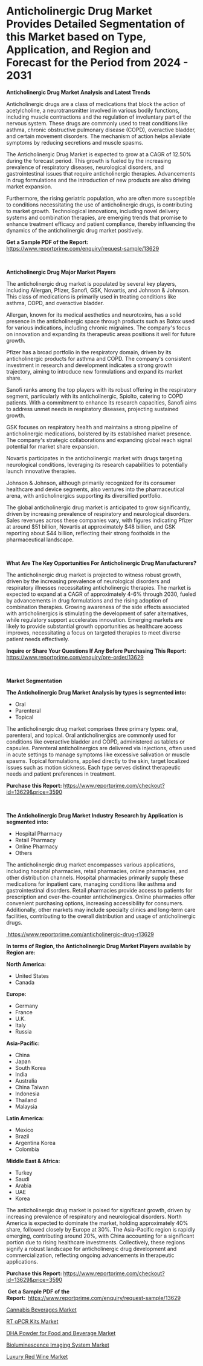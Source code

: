<p><h1>Anticholinergic Drug Market Provides Detailed Segmentation of this Market based on Type, Application, and Region and Forecast for the Period from 2024 - 2031</h1></p><p><strong>Anticholinergic Drug Market Analysis and Latest Trends</strong></p>
<p><p>Anticholinergic drugs are a class of medications that block the action of acetylcholine, a neurotransmitter involved in various bodily functions, including muscle contractions and the regulation of involuntary part of the nervous system. These drugs are commonly used to treat conditions like asthma, chronic obstructive pulmonary disease (COPD), overactive bladder, and certain movement disorders. The mechanism of action helps alleviate symptoms by reducing secretions and muscle spasms.</p><p>The Anticholinergic Drug Market is expected to grow at a CAGR of 12.50% during the forecast period. This growth is fueled by the increasing prevalence of respiratory diseases, neurological disorders, and gastrointestinal issues that require anticholinergic therapies. Advancements in drug formulations and the introduction of new products are also driving market expansion. </p><p>Furthermore, the rising geriatric population, who are often more susceptible to conditions necessitating the use of anticholinergic drugs, is contributing to market growth. Technological innovations, including novel delivery systems and combination therapies, are emerging trends that promise to enhance treatment efficacy and patient compliance, thereby influencing the dynamics of the anticholinergic drug market positively.</p></p>
<p><strong>Get a Sample PDF of the Report:&nbsp;</strong> <a href="https://www.reportprime.com/enquiry/request-sample/13629?utm_campaign=1424&utm_medium=2&utm_source=Github&utm_content=ia&utm_term=11102024&utm_id=anticholinergic-drug">https://www.reportprime.com/enquiry/request-sample/13629</a></p>
<p>&nbsp;</p>
<p><strong>Anticholinergic Drug Major Market Players</strong></p>
<p><p>The anticholinergic drug market is populated by several key players, including Allergan, Pfizer, Sanofi, GSK, Novartis, and Johnson & Johnson. This class of medications is primarily used in treating conditions like asthma, COPD, and overactive bladder. </p><p>Allergan, known for its medical aesthetics and neurotoxins, has a solid presence in the anticholinergic space through products such as Botox used for various indications, including chronic migraines. The company's focus on innovation and expanding its therapeutic areas positions it well for future growth.</p><p>Pfizer has a broad portfolio in the respiratory domain, driven by its anticholinergic products for asthma and COPD. The company's consistent investment in research and development indicates a strong growth trajectory, aiming to introduce new formulations and expand its market share.</p><p>Sanofi ranks among the top players with its robust offering in the respiratory segment, particularly with its anticholinergic, Spiolto, catering to COPD patients. With a commitment to enhance its research capacities, Sanofi aims to address unmet needs in respiratory diseases, projecting sustained growth.</p><p>GSK focuses on respiratory health and maintains a strong pipeline of anticholinergic medications, bolstered by its established market presence. The company's strategic collaborations and expanding global reach signal potential for market share expansion.</p><p>Novartis participates in the anticholinergic market with drugs targeting neurological conditions, leveraging its research capabilities to potentially launch innovative therapies. </p><p>Johnson & Johnson, although primarily recognized for its consumer healthcare and device segments, also ventures into the pharmaceutical arena, with anticholinergics supporting its diversified portfolio.</p><p>The global anticholinergic drug market is anticipated to grow significantly, driven by increasing prevalence of respiratory and neurological disorders. Sales revenues across these companies vary, with figures indicating Pfizer at around $51 billion, Novartis at approximately $48 billion, and GSK reporting about $44 billion, reflecting their strong footholds in the pharmaceutical landscape.</p></p>
<p>&nbsp;</p>
<p><strong>What Are The Key Opportunities For Anticholinergic Drug Manufacturers?</strong></p>
<p><p>The anticholinergic drug market is projected to witness robust growth, driven by the increasing prevalence of neurological disorders and respiratory illnesses necessitating anticholinergic therapies. The market is expected to expand at a CAGR of approximately 4-6% through 2030, fueled by advancements in drug formulations and the rising adoption of combination therapies. Growing awareness of the side effects associated with anticholinergics is stimulating the development of safer alternatives, while regulatory support accelerates innovation. Emerging markets are likely to provide substantial growth opportunities as healthcare access improves, necessitating a focus on targeted therapies to meet diverse patient needs effectively.</p></p>
<p><strong>Inquire or Share Your Questions If Any Before Purchasing This Report:</strong> <a href="https://www.reportprime.com/enquiry/pre-order/13629?utm_campaign=1424&utm_medium=2&utm_source=Github&utm_content=ia&utm_term=11102024&utm_id=anticholinergic-drug">https://www.reportprime.com/enquiry/pre-order/13629</a></p>
<p>&nbsp;</p>
<p><strong>Market Segmentation</strong></p>
<p><strong>The Anticholinergic Drug Market Analysis by types is segmented into:</strong></p>
<p><ul><li>Oral</li><li>Parenteral</li><li>Topical</li></ul></p>
<p><p>The anticholinergic drug market comprises three primary types: oral, parenteral, and topical. Oral anticholinergics are commonly used for conditions like overactive bladder and COPD, administered as tablets or capsules. Parenteral anticholinergics are delivered via injections, often used in acute settings to manage symptoms like excessive salivation or muscle spasms. Topical formulations, applied directly to the skin, target localized issues such as motion sickness. Each type serves distinct therapeutic needs and patient preferences in treatment.</p></p>
<p><strong>Purchase this Report:&nbsp;</strong><a href="https://www.reportprime.com/checkout?id=13629&price=3590&utm_campaign=1424&utm_medium=2&utm_source=Github&utm_content=ia&utm_term=11102024&utm_id=anticholinergic-drug">https://www.reportprime.com/checkout?id=13629&price=3590</a></p>
<p>&nbsp;</p>
<p><strong>The Anticholinergic Drug Market Industry Research by Application is segmented into:</strong></p>
<p><ul><li>Hospital Pharmacy</li><li>Retail Pharmacy</li><li>Online Pharmacy</li><li>Others</li></ul></p>
<p><p>The anticholinergic drug market encompasses various applications, including hospital pharmacies, retail pharmacies, online pharmacies, and other distribution channels. Hospital pharmacies primarily supply these medications for inpatient care, managing conditions like asthma and gastrointestinal disorders. Retail pharmacies provide access to patients for prescription and over-the-counter anticholinergics. Online pharmacies offer convenient purchasing options, increasing accessibility for consumers. Additionally, other markets may include specialty clinics and long-term care facilities, contributing to the overall distribution and usage of anticholinergic drugs.</p></p>
<p><a href="https://www.reportprime.com/anticholinergic-drug-r13629?utm_campaign=1424&utm_medium=2&utm_source=Github&utm_content=ia&utm_term=11102024&utm_id=anticholinergic-drug">&nbsp;https://www.reportprime.com/anticholinergic-drug-r13629</a></p>
<p><strong>In terms of Region, the Anticholinergic Drug Market Players available by Region are:</strong></p>
<p>
    <p> <strong> North America: </strong>
        <ul>
            <li>United States</li>
            <li>Canada</li>
        </ul>
        </p> 
    <p> <strong> Europe: </strong>
        <ul>
            <li>Germany</li>
            <li>France</li>
            <li>U.K.</li>
            <li>Italy</li>
            <li>Russia</li>
        </ul>
        </p> 
    <p> <strong> Asia-Pacific: </strong>
        <ul>
            <li>China</li>
            <li>Japan</li>
            <li>South Korea</li>
            <li>India</li>
            <li>Australia</li>
            <li>China Taiwan</li>
            <li>Indonesia</li>
            <li>Thailand</li>
            <li>Malaysia</li>
        </ul>
        </p> 
    <p> <strong> Latin America: </strong>
        <ul>
            <li>Mexico</li>
            <li>Brazil</li>
            <li>Argentina Korea</li>
            <li>Colombia</li>
        </ul>
        </p> 
    <p> <strong> Middle East & Africa: </strong>
        <ul>
            <li>Turkey</li>
            <li>Saudi</li>
            <li>Arabia</li>
            <li>UAE</li>
            <li>Korea</li>
        </ul>
    </p>
    </p>
<p><p>The anticholinergic drug market is poised for significant growth, driven by increasing prevalence of respiratory and neurological disorders. North America is expected to dominate the market, holding approximately 40% share, followed closely by Europe at 30%. The Asia-Pacific region is rapidly emerging, contributing around 20%, with China accounting for a significant portion due to rising healthcare investments. Collectively, these regions signify a robust landscape for anticholinergic drug development and commercialization, reflecting ongoing advancements in therapeutic applications.</p></p>
<p><strong>Purchase this Report: </strong><a href="https://www.reportprime.com/checkout?id=13629&price=3590&utm_campaign=1424&utm_medium=2&utm_source=Github&utm_content=ia&utm_term=11102024&utm_id=anticholinergic-drug">https://www.reportprime.com/checkout?id=13629&price=3590</a></p>
<p>&nbsp;<strong>Get a Sample PDF of the Report:&nbsp;&nbsp;</strong><a href="https://www.reportprime.com/enquiry/request-sample/13629?utm_campaign=1424&utm_medium=2&utm_source=Github&utm_content=ia&utm_term=11102024&utm_id=anticholinergic-drug">https://www.reportprime.com/enquiry/request-sample/13629</a></p>
<p><strong></strong></p>
<p><p><a href="https://issuu.com/reportprime-2/docs/cannabis-beverages-market-size-2030_06534824db3c42?utm_campaign=1424&utm_medium=2&utm_source=Github&utm_content=ia&utm_term=11102024&utm_id=anticholinergic-drug">Cannabis Beverages Market</a></p><p><a href="https://www.linkedin.com/pulse/rt-qpcr-kits-market-analysis-product-segmentation-regional-dt0be?utm_campaign=1424&utm_medium=2&utm_source=Github&utm_content=ia&utm_term=11102024&utm_id=anticholinergic-drug">RT qPCR Kits Market</a></p><p><a href="https://issuu.com/reportprime-2/docs/dha-powder-for-food-and-beverage-ma_ff243aac26fc3b?utm_campaign=1424&utm_medium=2&utm_source=Github&utm_content=ia&utm_term=11102024&utm_id=anticholinergic-drug">DHA Powder for Food and Beverage Market</a></p><p><a href="https://www.linkedin.com/pulse/charting-future-comprehensive-analysis-global-bioluminescence-huzwe?utm_campaign=1424&utm_medium=2&utm_source=Github&utm_content=ia&utm_term=11102024&utm_id=anticholinergic-drug">Bioluminescence Imaging System Market</a></p><p><a href="https://www.linkedin.com/pulse/luxury-red-wine-market-ecosystem-competitive-landscape-strategic-9bmrc?utm_campaign=1424&utm_medium=2&utm_source=Github&utm_content=ia&utm_term=11102024&utm_id=anticholinergic-drug">Luxury Red Wine Market</a></p></p>